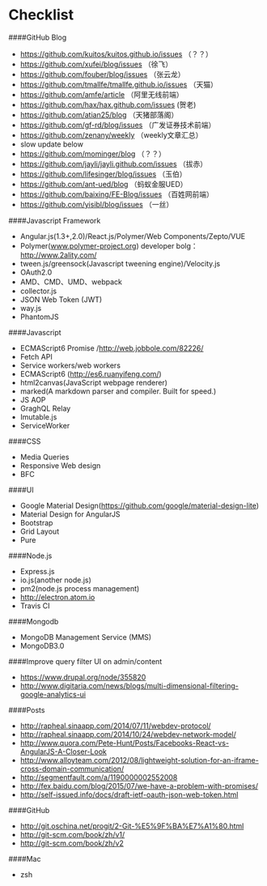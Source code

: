 Checklist
=========

####GitHub Blog
- https://github.com/kuitos/kuitos.github.io/issues   （？？）
- https://github.com/xufei/blog/issues   （徐飞）
- https://github.com/fouber/blog/issues   （张云龙）
- https://github.com/tmallfe/tmallfe.github.io/issues   （天猫）
- https://github.com/amfe/article   （阿里无线前端）
- https://github.com/hax/hax.github.com/issues   (贺老)
- https://github.com/atian25/blog   （天猪部落阁）
- https://github.com/gf-rd/blog/issues   （广发证券技术前端）
- https://github.com/zenany/weekly   （weekly文章汇总）
- slow update below
- https://github.com/mominger/blog   （？？）
- https://github.com/jayli/jayli.github.com/issues   （拔赤）
- https://github.com/lifesinger/blog/issues   （玉伯）
- https://github.com/ant-ued/blog   （蚂蚁金服UED）
- https://github.com/baixing/FE-Blog/issues   （百姓网前端）
- https://github.com/yisibl/blog/issues   （一丝）

####Javascript Framework
- Angular.js(1.3+,2.0)/React.js/Polymer/Web Components/Zepto/VUE
- Polymer(www.polymer-project.org) developer bolg：http://www.2ality.com/
- tween.js/greensock(Javascript tweening engine)/Velocity.js
- OAuth2.0
- AMD、CMD、UMD、webpack
- collector.js
- JSON Web Token (JWT)
- way.js
- PhantomJS

####Javascript
- ECMAScript6 Promise /http://web.jobbole.com/82226/
- Fetch API
- Service workers/web workers
- ECMAScript6 (http://es6.ruanyifeng.com/)
- html2canvas(JavaScript webpage renderer)
- marked(A markdown parser and compiler. Built for speed.)
- JS AOP
- GraghQL Relay
- Imutable.js
- ServiceWorker

####CSS
- Media Queries
- Responsive Web design
- BFC

####UI
- Google Material Design(https://github.com/google/material-design-lite)
- Material Design for AngularJS
- Bootstrap
- Grid Layout
- Pure

####Node.js
- Express.js
- io.js(another node.js)
- pm2(node.js process management)
- http://electron.atom.io
- Travis CI

####Mongodb
- MongoDB Management Service (MMS)
- MongoDB3.0

####Improve query filter UI on admin/content
- https://www.drupal.org/node/355820
- http://www.digitaria.com/news/blogs/multi-dimensional-filtering-google-analytics-ui

####Posts
- http://rapheal.sinaapp.com/2014/07/11/webdev-protocol/
- http://rapheal.sinaapp.com/2014/10/24/webdev-network-model/
- http://www.quora.com/Pete-Hunt/Posts/Facebooks-React-vs-AngularJS-A-Closer-Look
- http://www.alloyteam.com/2012/08/lightweight-solution-for-an-iframe-cross-domain-communication/
- http://segmentfault.com/a/1190000002552008
- http://fex.baidu.com/blog/2015/07/we-have-a-problem-with-promises/
- http://self-issued.info/docs/draft-ietf-oauth-json-web-token.html

####GitHub
- http://git.oschina.net/progit/2-Git-%E5%9F%BA%E7%A1%80.html
- http://git-scm.com/book/zh/v1/
- http://git-scm.com/book/zh/v2

####Mac
- zsh
